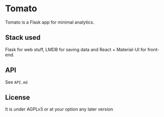 # Tomato

Tomato is a Flask app for minimal analytics.

## Stack used

Flask for web stuff, LMDB for saving data and React + Material-UI for front-end.

## API

See `API.md`

## License

It is under AGPLv3 or at your option any later version

